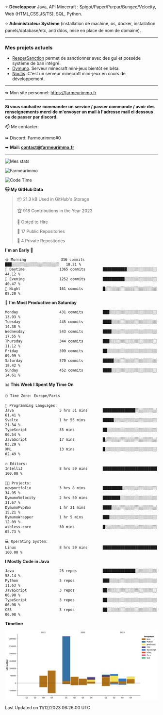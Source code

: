⭐ **Développeur** Java, API Minecraft : Spigot/Paper/Purpur/Bungee/Velocity, Web (HTML,CSS,JS/TS), SQL, Python.

⭐ **Administrateur Système** (installation de machine, os, docker, installation panels/database/etc, anti ddos, mise en place de nom de domaine).

---

### Mes projets actuels
- [ReaperSanction](https://www.spigotmc.org/resources/reapersanction.89580/) permet de sanctionner avec des gui et possède système de ban intégré.
- [Dymuno](https://discord.gg/dymuno-community-986460742293282886). Serveur minecraft mini-jeux bientôt en bêta.
- [Noctis](https://discord.gg/ydRurvUJ8U). C'est un serveur minecraft mini-jeux en cours de développement.

---

➥ Mon site personnel: https://farmeurimmo.fr

---

**Si vous souhaitez commander un service / passer commande / avoir des renseignements merci de m'envoyer un mail à l'adresse mail ci dessous ou de passer par discord.**

📫 Me contacter:
 
   ➥ Discord: Farmeurimmo#0
   
   ➥ **Mail: contact@farmeurimmo.fr**

---

![Mes stats](https://github-readme-stats.farmeurimmo.fr/api?username=Farmeurimmo&count_private=true&show_icons=true&theme=radical)

<img src="https://komarev.com/ghpvc/?username=Farmeurimmo" alt="Farmeurimmo" />

<!--START_SECTION:waka-->
![Code Time](http://img.shields.io/badge/Code%20Time-1%2C042%20hrs%208%20mins-blue)

**🐱 My GitHub Data** 

> 📦 21.3 kB Used in GitHub's Storage 
 > 
> 🏆 918 Contributions in the Year 2023
 > 
> 💼 Opted to Hire
 > 
> 📜 17 Public Repositories 
 > 
> 🔑 4 Private Repositories 
 > 
**I'm an Early 🐤** 

```text
🌞 Morning                316 commits         ███░░░░░░░░░░░░░░░░░░░░░░   10.21 % 
🌆 Daytime                1365 commits        ███████████░░░░░░░░░░░░░░   44.12 % 
🌃 Evening                1252 commits        ██████████░░░░░░░░░░░░░░░   40.47 % 
🌙 Night                  161 commits         █░░░░░░░░░░░░░░░░░░░░░░░░   05.20 % 
```
📅 **I'm Most Productive on Saturday** 

```text
Monday                   431 commits         ███░░░░░░░░░░░░░░░░░░░░░░   13.93 % 
Tuesday                  445 commits         ████░░░░░░░░░░░░░░░░░░░░░   14.38 % 
Wednesday                543 commits         ████░░░░░░░░░░░░░░░░░░░░░   17.55 % 
Thursday                 344 commits         ███░░░░░░░░░░░░░░░░░░░░░░   11.12 % 
Friday                   309 commits         ██░░░░░░░░░░░░░░░░░░░░░░░   09.99 % 
Saturday                 570 commits         █████░░░░░░░░░░░░░░░░░░░░   18.42 % 
Sunday                   452 commits         ████░░░░░░░░░░░░░░░░░░░░░   14.61 % 
```


📊 **This Week I Spent My Time On** 

```text
🕑︎ Time Zone: Europe/Paris

💬 Programming Languages: 
Java                     5 hrs 31 mins       ███████████████░░░░░░░░░░   61.41 % 
Svelte                   1 hr 55 mins        █████░░░░░░░░░░░░░░░░░░░░   21.34 % 
TypeScript               35 mins             ██░░░░░░░░░░░░░░░░░░░░░░░   06.54 % 
JavaScript               17 mins             █░░░░░░░░░░░░░░░░░░░░░░░░   03.29 % 
XML                      13 mins             █░░░░░░░░░░░░░░░░░░░░░░░░   02.49 % 

🔥 Editors: 
IntelliJ                 8 hrs 59 mins       █████████████████████████   100.00 % 

🐱‍💻 Projects: 
newportfolio             3 hrs 8 mins        █████████░░░░░░░░░░░░░░░░   34.95 % 
DymunoVelocity           2 hrs 50 mins       ████████░░░░░░░░░░░░░░░░░   31.67 % 
DymunoPvpBox             1 hr 21 mins        ████░░░░░░░░░░░░░░░░░░░░░   15.21 % 
DymunoWrapper            1 hr 5 mins         ███░░░░░░░░░░░░░░░░░░░░░░   12.09 % 
ashless-core             30 mins             █░░░░░░░░░░░░░░░░░░░░░░░░   05.73 % 

💻 Operating System: 
Linux                    8 hrs 59 mins       █████████████████████████   100.00 % 
```

**I Mostly Code in Java** 

```text
Java                     25 repos            ███████████████░░░░░░░░░░   58.14 % 
Python                   5 repos             ███░░░░░░░░░░░░░░░░░░░░░░   11.63 % 
JavaScript               3 repos             ██░░░░░░░░░░░░░░░░░░░░░░░   06.98 % 
TypeScript               3 repos             ██░░░░░░░░░░░░░░░░░░░░░░░   06.98 % 
CSS                      3 repos             ██░░░░░░░░░░░░░░░░░░░░░░░   06.98 % 
```



**Timeline**

![Lines of Code chart](https://raw.githubusercontent.com/Farmeurimmo/Farmeurimmo/main/assets/bar_graph.png)


 Last Updated on 11/12/2023 06:26:00 UTC
<!--END_SECTION:waka-->
